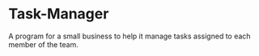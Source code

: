 # Task-Manager
A program for a small business to help it manage tasks assigned to each member of the team.
